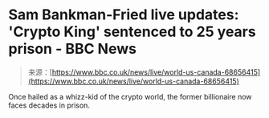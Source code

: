 <!--yml
category: 未分类
date: 2024-05-29 12:44:52
-->

# Sam Bankman-Fried live updates: 'Crypto King' sentenced to 25 years prison - BBC News

> 来源：[https://www.bbc.co.uk/news/live/world-us-canada-68656415](https://www.bbc.co.uk/news/live/world-us-canada-68656415)

Once hailed as a whizz-kid of the crypto world, the former billionaire now faces decades in prison.